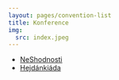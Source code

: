 ```yaml
---
layout: pages/convention-list
title: Konference
img:
  src: index.jpeg
---
```

* [NeShodnosti](neshodnosti/)
* [Hejdánkiáda](hejdankiada/)